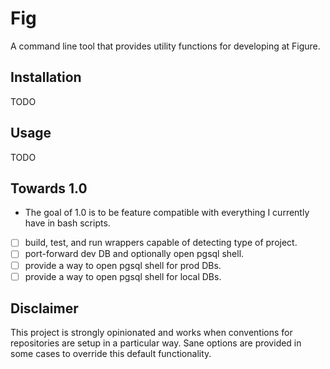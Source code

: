 # Fig

A command line tool that provides utility functions for developing at Figure.

## Installation

TODO

## Usage

TODO

## Towards 1.0

- The goal of 1.0 is to be feature compatible with everything I currently have in bash scripts.

- [ ] build, test, and run wrappers capable of detecting type of project.
- [ ] port-forward dev DB and optionally open pgsql shell.
- [ ] provide a way to open pgsql shell for prod DBs.
- [ ] provide a way to open pgsql shell for local DBs.

## Disclaimer

This project is strongly opinionated and works when conventions for repositories are setup in a particular way. Sane options are provided in some cases to override this default functionality.
